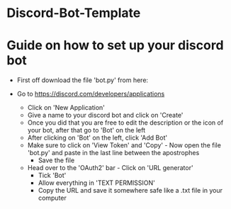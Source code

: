 # Discord-Bot-Template
#
# Guide on how to set up your discord bot

- First off download the file 'bot.py' from here: 

- Go to https://discord.com/developers/applications
    - Click on 'New Application'
     - Give a name to your discord bot and click on 'Create'
    - Once you did that you are free to edit the description or the icon of your bot, after that go to 'Bot' on the left
    - After clicking on 'Bot' on the left, click 'Add Bot'
     - Make sure to click on 'View Token' and 'Copy'
      - Now open the file 'bot.py' and paste in the last line between the apostrophes
       - Save the file
     - Head over to the 'OAuth2' bar
      - Click on 'URL generator'
       - Tick 'Bot'
        - Allow everything in 'TEXT PERMISSION'
         - Copy the URL and save it somewhere safe like a .txt file in your computer
